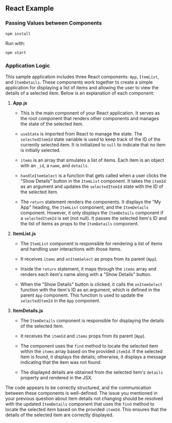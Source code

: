 ## React Example

### Passing Values between Components

`npm install`

Run with:

`npm start`

### Application Logic

This sample application includes three React components: `App`, `ItemList`, and `ItemDetails`. These components work together to create a simple application for displaying a list of items and allowing the user to view the details of a selected item. Below is an explanation of each component:

1. **App.js**

   - This is the main component of your React application. It serves as the root component that renders other components and manages the state of the selected item.

   - `useState` is imported from React to manage the state. The `selectedItemId` state variable is used to keep track of the ID of the currently selected item. It is initialized to `null` to indicate that no item is initially selected.

   - `items` is an array that simulates a list of items. Each item is an object with an `_id`, a `name`, and `details`.

   - `handleItemSelect` is a function that gets called when a user clicks the "Show Details" button in the `ItemList` component. It takes the `itemId` as an argument and updates the `selectedItemId` state with the ID of the selected item.

   - The `return` statement renders the components. It displays the "My App" heading, the `ItemList` component, and the `ItemDetails` component. However, it only displays the `ItemDetails` component if a `selectedItemId` is set (not null). It passes the selected item's ID and the list of items as props to the `ItemDetails` component.

2. **ItemList.js**

   - The `ItemList` component is responsible for rendering a list of items and handling user interactions with those items.

   - It receives `items` and `onItemSelect` as props from its parent (`App`).

   - Inside the `return` statement, it maps through the `items` array and renders each item's name along with a "Show Details" button.

   - When the "Show Details" button is clicked, it calls the `onItemSelect` function with the item's ID as an argument, which is defined in the parent `App` component. This function is used to update the `selectedItemId` in the `App` component.

3. **ItemDetails.js**

   - The `ItemDetails` component is responsible for displaying the details of the selected item.

   - It receives the `itemId` and `items` props from its parent (`App`).

   - The component uses the `find` method to locate the selected item within the `items` array based on the provided `itemId`. If the selected item is found, it displays the details; otherwise, it displays a message indicating that the item was not found.

   - The displayed details are obtained from the selected item's `details` property and rendered in the JSX.

The code appears to be correctly structured, and the communication between these components is well-defined. The issue you mentioned in your previous question about item details not changing should be resolved with the updated `ItemDetails` component that uses the `find` method to locate the selected item based on the provided `itemId`. This ensures that the details of the selected item are correctly displayed.